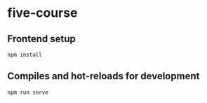 # five-course

## Frontend setup
```
npm install
```
## Compiles and hot-reloads for development
```
npm run serve
```